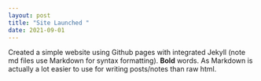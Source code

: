 ```yaml
---
layout: post
title: "Site Launched "
date: 2021-09-01
---
```


Created a simple website using Github pages with integrated Jekyll (note md files use Markdown for syntax formatting). **Bold** words. As Markdown is actually a lot easier to use for writing posts/notes than raw html.
